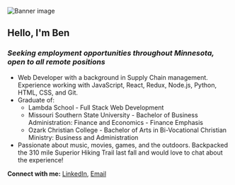![Banner image](https://lh3.googleusercontent.com/RbjDSlL2iMdV1Kt-6r3p-BbbtnZNUrhPqhL_tiKamnapKDMrpkDTX_EuzN1N7pnIehT4_R2pemubKHB0_VGu7XWwXAUQCZFGCIZouSptYHhjMZAptQ-gtCeK-Ti-J3YshYDU6jnLLXdJoo_JyPhRKV5mhkY36OgOxshXoCElLG0NeSJVxgMl6Xh_-p2_6-BAiVHcxC1bVxdEAAySqTggrlsc7-oraYAY8ObJPfbA_mDtmCT9BzazniBqMdA7BPWeRHTVESSpX6bljknKS_TqcSTzdhLCbKK6PiRspaOK01f4gPnvapVJC520tJ0ZOi-1ilEnENSLYAvdSCzhy3ZYexDfp7qx8AxmM78ojJi__f6zzTC2kZslm109F_tOFI4dqXGpjahSkeWLfMZujnplOvWEeN7rPHJNnTHUUI-S9RkVLVtTcu4xErH5FI995fA7CXdxgKWCu9-YH5e8_MbP__46ooGHboiLN64RljOlQXQw3qzbRvOYGtV-a6GOKc2PaY_9EbLjNbHJmr3AErQQXY8Fw90qi5Zop8ydafqyl_gkcQFyKyg7cRVOcMdJ4GdWLjiPssU5gEkotKAUVp5lznLL5Yq9HscsBQHACUDDoQyMXT1LNpkBruMf6eedKv3M_mO6uogb0xD6fKVbAlgM6fpTGMTMxkvOSQP4MBjyEYWxh-DuzBySIJ5sjL1omUVl-dwGholG-YSuDtm8IEHPot8=w1560-h307-no?authuser=0)

## Hello, I'm Ben
### *Seeking employment opportunities throughout Minnesota, open to all remote positions*

- Web Developer with a background in Supply Chain management. Experience working with JavaScript, React, Redux, Node.js, Python, HTML, CSS, and Git.
- Graduate of:
  - Lambda School - Full Stack Web Development
  - Missouri Southern State University - Bachelor of Business Administration: Finance and Economics - Finance Emphasis
  - Ozark Christian College - Bachelor of Arts in Bi-Vocational Christian Ministry: Business and Administration
- Passionate about music, movies, games, and the outdoors. Backpacked the 310 mile Superior Hiking Trail last fall and would love to chat about the experience! 

**Connect with me:** [LinkedIn](https://www.linkedin.com/in/rasmussen-ben/), [Email](rasmussen.ben32@gmail.com)
